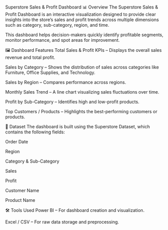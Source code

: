 Superstore Sales & Profit Dashboard
📊 Overview
The Superstore Sales & Profit Dashboard is an interactive visualization designed to provide clear insights into the store’s sales and profit trends across multiple dimensions such as category, sub-category, region, and time.

This dashboard helps decision-makers quickly identify profitable segments, monitor performance, and spot areas for improvement.

🖼 Dashboard Features
Total Sales & Profit KPIs – Displays the overall sales revenue and total profit.

Sales by Category – Shows the distribution of sales across categories like Furniture, Office Supplies, and Technology.

Sales by Region – Compares performance across regions.

Monthly Sales Trend – A line chart visualizing sales fluctuations over time.

Profit by Sub-Category – Identifies high and low-profit products.

Top Customers / Products – Highlights the best-performing customers or products.

📂 Dataset
The dashboard is built using the Superstore Dataset, which contains the following fields:

Order Date

Region

Category & Sub-Category

Sales

Profit

Customer Name

Product Name

🛠 Tools Used
Power BI – For dashboard creation and visualization.

Excel / CSV – For raw data storage and preprocessing.
